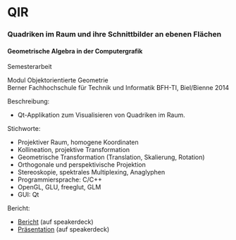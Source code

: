 # QIR
### Quadriken im Raum und ihre Schnittbilder an ebenen Flächen

#### Geometrische Algebra in der Computergrafik

Semesterarbeit

Modul Objektorientierte Geometrie<br>
Berner Fachhochschule für Technik und Informatik BFH-TI, Biel/Bienne 2014

Beschreibung:
- Qt-Applikation zum Visualisieren von Quadriken im Raum.

Stichworte:
- Projektiver Raum, homogene Koordinaten
- Kollineation, projektive Transformation
- Geometrische Transformation (Translation, Skalierung, Rotation)
- Orthogonale und perspektivische Projektion
- Stereoskopie, spektrales Multiplexing, Anaglyphen
- Programmiersprache: C/C++
- OpenGL, GLU, freeglut, GLM
- GUI: Qt

Bericht:
- <a target="_blank" href="https://speakerdeck.com/brugr9/quadriken-im-raum-und-ihre-schnittbilder-an-ebenen-flachen-bericht">Bericht</a> (auf speakerdeck)
- <a target="_blank" href="https://speakerdeck.com/brugr9/quadriken-im-raum-und-ihre-schnittbilder-an-ebenen-flachen-prasentation">Präsentation</a> (auf speakerdeck)
